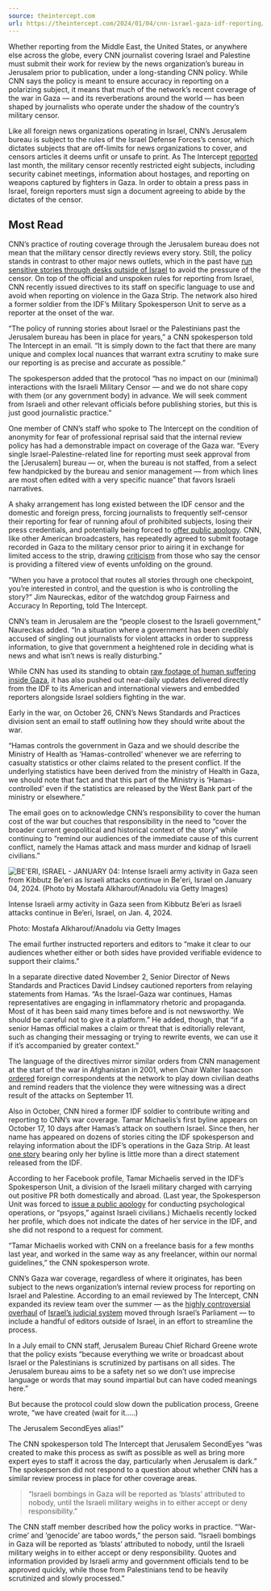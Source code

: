 ```yaml
---
source: theintercept.com
url: https://theintercept.com/2024/01/04/cnn-israel-gaza-idf-reporting/
---
```


Whether reporting from the Middle East, the United States, or anywhere else across the globe, every CNN journalist covering Israel and Palestine must submit their work for review by the news organization’s bureau in Jerusalem prior to publication, under a long-standing CNN policy. While CNN says the policy is meant to ensure accuracy in reporting on a polarizing subject, it means that much of the network’s recent coverage of the war in Gaza — and its reverberations around the world — has been shaped by journalists who operate under the shadow of the country’s military censor. 

Like all foreign news organizations operating in Israel, CNN’s Jerusalem bureau is subject to the rules of the Israel Defense Forces’s censor, which dictates subjects that are off-limits for news organizations to cover, and censors articles it deems unfit or unsafe to print. As The Intercept [reported](https://theintercept.com/2023/12/23/israel-military-idf-media-censor/) last month, the military censor recently restricted eight subjects, including security cabinet meetings, information about hostages, and reporting on weapons captured by fighters in Gaza. In order to obtain a press pass in Israel, foreign reporters must sign a document agreeing to abide by the dictates of the censor.

## Most Read

CNN’s practice of routing coverage through the Jerusalem bureau does not mean that the military censor directly reviews every story. Still, the policy stands in contrast to other major news outlets, which in the past have [run sensitive stories through desks outside of Israel](https://theintercept.com/2023/12/23/israel-military-idf-media-censor/) to avoid the pressure of the censor. On top of the official and unspoken rules for reporting from Israel, CNN recently issued directives to its staff on specific language to use and avoid when reporting on violence in the Gaza Strip. The network also hired a former soldier from the IDF’s Military Spokesperson Unit to serve as a reporter at the onset of the war. 

“The policy of running stories about Israel or the Palestinians past the Jerusalem bureau has been in place for years,” a CNN spokesperson told The Intercept in an email. “It is simply down to the fact that there are many unique and complex local nuances that warrant extra scrutiny to make sure our reporting is as precise and accurate as possible.”

The spokesperson added that the protocol “has no impact on our (minimal) interactions with the Israeli Military Censor — and we do not share copy with them (or any government body) in advance. We will seek comment from Israeli and other relevant officials before publishing stories, but this is just good journalistic practice.”

One member of CNN’s staff who spoke to The Intercept on the condition of anonymity for fear of professional reprisal said that the internal review policy has had a demonstrable impact on coverage of the Gaza war. “Every single Israel-Palestine-related line for reporting must seek approval from the \[Jerusalem\] bureau — or, when the bureau is not staffed, from a select few handpicked by the bureau and senior management — from which lines are most often edited with a very specific nuance” that favors Israeli narratives.

A shaky arrangement has long existed between the IDF censor and the domestic and foreign press, forcing journalists to frequently self-censor their reporting for fear of running afoul of prohibited subjects, losing their press credentials, and potentially being forced to [offer public apology](https://www.theguardian.com/media/2005/mar/12/israel.broadcasting). CNN, like other American broadcasters, has repeatedly agreed to submit footage recorded in Gaza to the military censor prior to airing it in exchange for limited access to the strip, drawing [criticism](https://newrepublic.com/article/176919/cnn-abc-nbc-reporters-embedding-israeli-military-gaza) from those who say the censor is providing a filtered view of events unfolding on the ground. 

“When you have a protocol that routes all stories through one checkpoint, you’re interested in control, and the question is who is controlling the story?” Jim Naureckas, editor of the watchdog group Fairness and Accuracy In Reporting, told The Intercept. 

CNN’s team in Jerusalem are the “people closest to the Israeli government,” Naureckas added. “In a situation where a government has been credibly accused of singling out journalists for violent attacks in order to suppress information, to give that government a heightened role in deciding what is news and what isn’t news is really disturbing.”

While CNN has used its standing to obtain [raw footage of human suffering inside Gaza](https://www.cnn.com/videos/world/2023/12/14/gaza-on-the-ground-clarissa-ward-pkg-intl-ldn-vpx.cnn), it has also pushed out near-daily updates delivered directly from the IDF to its American and international viewers and embedded reporters alongside Israel soldiers fighting in the war.

Early in the war, on October 26, CNN’s News Standards and Practices division sent an email to staff outlining how they should write about the war. 

“Hamas controls the government in Gaza and we should describe the Ministry of Health as ‘Hamas-controlled’ whenever we are referring to casualty statistics or other claims related to the present conflict. If the underlying statistics have been derived from the ministry of Health in Gaza, we should note that fact and that this part of the Ministry is ‘Hamas-controlled’ even if the statistics are released by the West Bank part of the ministry or elsewhere.”

The email goes on to acknowledge CNN’s responsibility to cover the human cost of the war but couches that responsibility in the need to “cover the broader current geopolitical and historical context of the story” while continuing to “remind our audiences of the immediate cause of this current conflict, namely the Hamas attack and mass murder and kidnap of Israeli civilians.”

![BE'ERI, ISRAEL - JANUARY 04: Intense Israeli army activity in Gaza seen from Kibbutz Be'eri as Israeli attacks continue in Be'eri, Israel on January 04, 2024. (Photo by Mostafa Alkharouf/Anadolu via Getty Images)](https://theintercept.com/wp-content/uploads/2024/01/GettyImages-1900291760.jpg)

Intense Israeli army activity in Gaza seen from Kibbutz Be’eri as Israeli attacks continue in Be’eri, Israel, on Jan. 4, 2024.

Photo: Mostafa Alkharouf/Anadolu via Getty Images

The email further instructed reporters and editors to “make it clear to our audiences whether either or both sides have provided verifiable evidence to support their claims.”

In a separate directive dated November 2, Senior Director of News Standards and Practices David Lindsey cautioned reporters from relaying statements from Hamas. “As the Israel-Gaza war continues, Hamas representatives are engaging in inflammatory rhetoric and propaganda. Most of it has been said many times before and is not newsworthy. We should be careful not to give it a platform.” He added, though, that “if a senior Hamas official makes a claim or threat that is editorially relevant, such as changing their messaging or trying to rewrite events, we can use it if it’s accompanied by greater context.” 

The language of the directives mirror similar orders from CNN management at the start of the war in Afghanistan in 2001, when Chair Walter Isaacson [ordered](https://www.washingtonpost.com/archive/lifestyle/2001/10/31/cnn-chief-orders-balance-in-war-news/0953cacf-77a4-4801-b99b-41a730e43ca7/) foreign correspondents at the network to play down civilian deaths and remind readers that the violence they were witnessing was a direct result of the attacks on September 11.

Also in October, CNN hired a former IDF soldier to contribute writing and reporting to CNN’s war coverage. Tamar Michaelis’s first byline appears on October 17, 10 days after Hamas’s attack on southern Israel. Since then, her name has appeared on dozens of stories citing the IDF spokesperson and relaying information about the IDF’s operations in the Gaza Strip. At least [one story](https://edition.cnn.com/middleeast/live-news/israel-hamas-war-gaza-news-12-20-23/h_87ac97dd00ad04d1d360c8a95cfd6cd3) bearing only her byline is little more than a direct statement released from the IDF. 

According to her Facebook profile, Tamar Michaelis served in the IDF’s Spokesperson Unit, a division of the Israeli military charged with carrying out positive PR both domestically and abroad. (Last year, the Spokesperson Unit was forced to [issue a public apology](https://www.timesofisrael.com/idf-admits-psychological-warfare-attempt-against-israeli-citizens/) for conducting psychological operations, or “psyops,” against Israeli civilians.) Michaelis recently locked her profile, which does not indicate the dates of her service in the IDF, and she did not respond to a request for comment. 

“Tamar Michaelis worked with CNN on a freelance basis for a few months last year, and worked in the same way as any freelancer, within our normal guidelines,” the CNN spokesperson wrote. 

CNN’s Gaza war coverage, regardless of where it originates, has been subject to the news organization’s internal review process for reporting on Israel and Palestine. According to an email reviewed by The Intercept, CNN expanded its review team over the summer — as the [highly controversial overhaul](https://www.washingtonpost.com/world/2023/07/24/israel-judicial-reform-vote-protests/) of [Israel’s judicial system](https://theintercept.com/2023/03/29/israel-judiciary-war-crimes-palestine/) moved through Israel’s Parliament — to include a handful of editors outside of Israel, in an effort to streamline the process. 

In a July email to CNN staff, Jerusalem Bureau Chief Richard Greene wrote that the policy exists “because everything we write or broadcast about Israel or the Palestinians is scrutinized by partisans on all sides. The Jerusalem bureau aims to be a safety net so we don’t use imprecise language or words that may sound impartial but can have coded meanings here.” 

But because the protocol could slow down the publication process, Greene wrote, “we have created (wait for it…..)

The Jerusalem SecondEyes alias!”

The CNN spokesperson told The Intercept that Jerusalem SecondEyes “was created to make this process as swift as possible as well as bring more expert eyes to staff it across the day, particularly when Jerusalem is dark.” The spokesperson did not respond to a question about whether CNN has a similar review process in place for other coverage areas.

> “Israeli bombings in Gaza will be reported as ‘blasts’ attributed to nobody, until the Israeli military weighs in to either accept or deny responsibility.”

The CNN staff member described how the policy works in practice. “‘War-crime’ and ‘genocide’ are taboo words,” the person said. “Israeli bombings in Gaza will be reported as ‘blasts’ attributed to nobody, until the Israeli military weighs in to either accept or deny responsibility. Quotes and information provided by Israeli army and government officials tend to be approved quickly, while those from Palestinians tend to be heavily scrutinized and slowly processed.”

